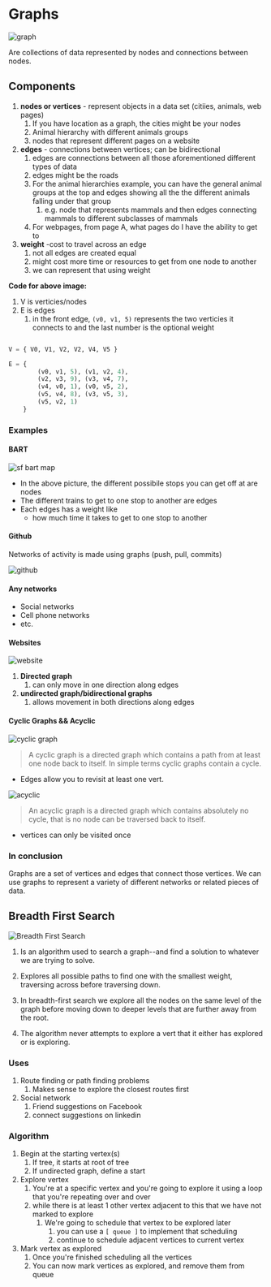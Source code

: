 # Graphs

![graph](https://i.imgur.com/X3pYQxG.png "graph from lambda")

Are collections of data represented by nodes and connections between nodes.

## Components 

1. **nodes or vertices** - represent objects in a data set (citiies, animals, web pages)
   1. If you have location as a graph, the cities might be your nodes
   2. Animal hierarchy with different animals groups
   3. nodes that represent different pages on a website
2. **edges** - connections between vertices; can be bidirectional
   1. edges are connections between all those aforementioned different types of data
   2. edges might be the roads
   3. For the animal hierarchies example, you can have the general animal groups at the top and edges showing all the the different animals falling under that group
      1. e.g. node that represents mammals and then edges connecting mammals to different subclasses of mammals
   1. For webpages, from page A, what pages do I have the ability to get to
3. **weight** -cost to travel across an edge
   1. not all edges are created equal
   2. might cost more time or resources to get from one node to another
   3. we can represent that using weight

**Code for above image:**
1. V is verticies/nodes
2. E is edges
   1. in the front edge, `(v0, v1, 5)` represents the two verticies it connects to and the last number is the optional weight

```python

V = { V0, V1, V2, V2, V4, V5 }

E = { 
        (v0, v1, 5), (v1, v2, 4), 
        (v2, v3, 9), (v3, v4, 7),
        (v4, v0, 1), (v0, v5, 2),
        (v5, v4, 8), (v3, v5, 3),
        (v5, v2, 1)
    }
```

### Examples

#### BART

![sf bart map](https://www.bart.gov/sites/all/themes/bart_desktop/img/system-map.gif "sf bart map")

- In the above picture, the different possibile stops you can get off at are nodes
- The different trains to get to one stop to another are edges
- Each edges has a weight like
  - how much time it takes to get to one stop to another

#### Github

Networks of activity is made using graphs (push, pull, commits)

![github](https://eazybi.com/static/img/blog_page/posts/2016_01_21/git_log_analysis_and_reporting.png)

#### Any networks
- Social networks
- Cell phone networks
- etc.

#### Websites

![website](https://i.imgur.com/THnIATB.png)

1. **Directed graph**
   1. can only move in one direction along edges
2. **undirected graph/bidirectional graphs** 
   1. allows movement in both directions along edges 

#### Cyclic Graphs && Acyclic

![cyclic graph](https://study.com/cimages/multimages/16/cyclic_graphs.png)

>A cyclic graph is a directed graph which contains a path from at least one node back to itself. In simple terms cyclic graphs contain a cycle.

- Edges allow you to revisit at least one vert.

![acyclic](https://study.com/cimages/multimages/16/a6abfeb0-f4ea-48b3-ab1e-0891c880d74a_acyclic_graphs.png)

>An acyclic graph is a directed graph which contains absolutely no cycle, that is no node can be traversed back to itself.

- vertices can only be visited once

### In conclusion

Graphs are a set of vertices and edges that connect those vertices. We can use graphs to represent a variety of different networks or related pieces of data.

## Breadth First Search

![Breadth First Search](https://i.imgur.com/7Mn3r52.jpg)

1. Is an algorithm used to search a graph--and find a solution to whatever we are trying to solve.

2. Explores all possible paths to find one with the smallest weight, traversing across before traversing down.

3. In breadth-first search we explore all the nodes on the same level of the graph before moving down to deeper levels that are further away from the root.

4. The algorithm never attempts to explore a vert that it either has explored or is exploring.

### Uses

1. Route finding or path finding problems
   1. Makes sense to explore the closest routes first
2. Social network
   1. Friend suggestions on Facebook
   2. connect suggestions on linkedin

### Algorithm

1. Begin at the starting vertex(s)
   1. If tree, it starts at root of tree
   2. If undirected graph, define a start
2. Explore vertex 
   1. You're at a specific vertex and you're going to explore it using a loop that you're repeating over and over
   2. while there is at least 1 other vertex adjacent to this that we have not marked to explore
      1. We're going to schedule that vertex to be explored later
         1. you can use a `[ queue ]` to implement that scheduling
         2. continue to schedule adjacent vertices to current vertex
3. Mark vertex as explored
   1. Once you're finished scheduling all the vertices
   2. You can now mark vertices as explored, and remove them from queue





